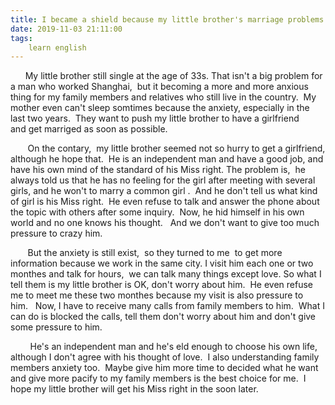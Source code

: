 ```yaml
---
title: I became a shield because my little brother's marriage problems
date: 2019-11-03 21:11:00
tags:
    learn english
---
```

<p>&#xA0;&#xA0;&#xA0;&#xA0; &#xA0;My little brother still single at the age of 33s. That isn&apos;t a big problem for a man who worked&#xA0;Shanghai,&#xA0;&#xA0;but it becoming a more and more anxious thing&#xA0;for my family members&#xA0;and relatives who still live in the country.&#xA0; My mother even can&apos;t sleep&#xA0;somtimes because the anxiety, especially in&#xA0;the last two years.&#xA0; They want to push my little brother to have a girlfriend and&#xA0;get marriged as soon as possible.</p><p>&#xA0;&#xA0;&#xA0;&#xA0;&#xA0;&#xA0; On the contary,&#xA0; my little brother seemed not so hurry to get a girlfriend, although he hope that.&#xA0; He is an independent man and have a good job, and have his own mind of the standard of his Miss right.&#xA0;The problem is,&#xA0;&#xA0;he always told us that he has no feeling for the girl after meeting with several girls, and he won&apos;t to marry a common girl&#xA0;.&#xA0; And he don&apos;t tell us what kind of girl is his Miss right.&#xA0; He even refuse to talk and&#xA0;answer the phone&#xA0;about the topic with others after some inquiry.&#xA0; Now, he hid himself in his own world and no one knows his thought.&#xA0;&#xA0; And&#xA0;we don&apos;t want to give too much pressure to crazy him.</p><p>&#xA0;&#xA0;&#xA0;&#xA0;&#xA0;&#xA0; But the anxiety is still exist,&#xA0; so they turned&#xA0;to me&#xA0; to get more information because we work in the same city.&#xA0;I visit him&#xA0;each one or two monthes and talk for hours,&#xA0; we can talk many things except love.&#xA0;So what I tell them is my little&#xA0;brother is OK, don&apos;t worry about him. &#xA0;He even refuse me to meet me these two monthes because my visit is also pressure to him.&#xA0;&#xA0; Now, I have to receive many calls from family members to him.&#xA0; What I can do is blocked the calls, tell them don&apos;t worry about him and don&apos;t give some pressure to him. </p><p>&#xA0;&#xA0;&#xA0;&#xA0;&#xA0;&#xA0;&#xA0; He&apos;s an independent man and he&apos;s eld enough to choose his own life, although I don&apos;t agree with his thought of love.&#xA0; I also understanding family members anxiety too.&#xA0; Maybe give him more time to decided what he want and give more pacify to my family members is the best choice for me.&#xA0; I hope my little brother will get his Miss right in the soon later.</p><p>&#xA0;&#xA0;&#xA0;&#xA0;&#xA0;&#xA0;&#xA0; </p>